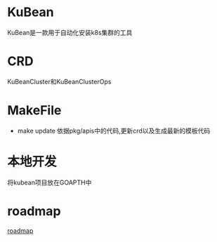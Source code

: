 # KuBean

KuBean是一款用于自动化安装k8s集群的工具

# CRD

KuBeanCluster和KuBeanClusterOps

# MakeFile

* make update 依据pkg/apis中的代码,更新crd以及生成最新的模板代码

# 本地开发

将kubean项目放在GOAPTH中

# roadmap

[roadmap](./roadmap.md)